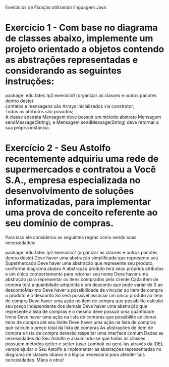 Exercícios de Fixação utilizando linguagem Java

# Exercício 1 - Com base no diagrama de classes abaixo, implemente um projeto orientado a objetos contendo as abstrações representadas e considerando as seguintes instruções:

package: edu.fatec.lp2.exercicio1 (organizar as classes e outros pacotes dentro deste)  
contatos e mensagens são Arrays inicializados via construtor;  
Todos os atributos são privados;  
A classe abstrata Mensagem deve possuir um método abstrato Mensagem sendMessage(String); e
Mensagem sendMessage(String) deve retornar a sua própria instância.


# Exercício 2 - Seu Astolfo recentemente adquiriu uma rede de supermercados e contratou a Você S.A., empresa especializada no desenvolvimento de soluções informatizadas, para implementar uma prova de conceito referente ao seu domínio de compras.

Para isso ele considerou as seguintes regras como sendo suas necessidades:

package: edu.fatec.lp2.exercicio2 (organizar as classes e outros pacotes dentro deste)
Deve haver uma abstração simplificada que represente seu Supermercado
Deve haver uma abstração que represente seu produto, conforme diagrama abaixo
A abstração produto terá seus próprios atributos e um único comportamento para retornar seu nome
Deve haver uma abstração para representar os itens comprados pelo cliente
Cada item de compra terá a quantidade adquirida e um desconto que pode variar de 0 ao descontoMaximo
Deve haver a possibilidade de vincular ao item de compra o produto e o desconto
Só será possível associar um único produto ao item de compra
Deve haver uma ação no item de compra que possibilite calcular seu preço independente dos demais
Deve haver uma abstração que represente a lista de compras e o mesmo deve possuir uma quantidade limite
Deve haver uma ação na lista de compras que possibilite adicionar itens de compra até seu limite
Deve haver uma ação na lista de compras que calcule o preço total da lista de compras
As abstrações de item de compra e lista de compra deverão respeitar uma interface comum
Dadas as necessidades do Seu Astolfo e assumindo-se que todas as classes possuem métodos getter e setter (usar Lombok ou gerá-las através da IDE), vamos ajudar o Seu Astolfo a implementar as abstrações representadas no diagrama de classes abaixo e a lógica necessária para atender tais necessidades. Mãos à obra!

